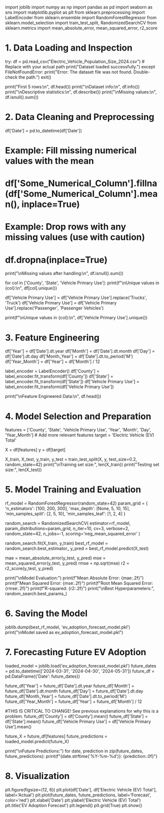 import joblib
import numpy as np
import pandas as pd
import seaborn as sns
import matplotlib.pyplot as plt
from sklearn.preprocessing import LabelEncoder
from sklearn.ensemble import RandomForestRegressor
from sklearn.model_selection import train_test_split, RandomizedSearchCV
from sklearn.metrics import mean_absolute_error, mean_squared_error, r2_score

# 1. Data Loading and Inspection
try:
    df = pd.read_csv("Electric_Vehicle_Population_Size_2024.csv")  # Replace with your actual path
    print("Dataset loaded successfully.")
except FileNotFoundError:
    print("Error: The dataset file was not found. Double-check the path.")
    exit()

print("First 5 rows:\n", df.head())
print("\nDataset info:\n", df.info())
print("\nDescriptive statistics:\n", df.describe())
print("\nMissing values:\n", df.isnull().sum())

# 2. Data Cleaning and Preprocessing
df['Date'] = pd.to_datetime(df['Date'])
# Example: Fill missing numerical values with the mean
# df['Some_Numerical_Column'].fillna(df['Some_Numerical_Column'].mean(), inplace=True)
# Example: Drop rows with any missing values (use with caution)
# df.dropna(inplace=True)
print("\nMissing values after handling:\n", df.isnull().sum())

for col in ['County', 'State', 'Vehicle Primary Use']:
    print(f"\nUnique values in {col}:\n", df[col].unique())

df['Vehicle Primary Use'] = df['Vehicle Primary Use'].replace('Trucks', 'Truck')
df['Vehicle Primary Use'] = df['Vehicle Primary Use'].replace('Passenger', 'Passenger Vehicles')

print(f"\nUnique values in {col}:\n", df['Vehicle Primary Use'].unique())

# 3. Feature Engineering
df['Year'] = df['Date'].dt.year
df['Month'] = df['Date'].dt.month
df['Day'] = df['Date'].dt.day
df['Month_Year'] = df['Date'].dt.to_period('M')
df['Year_Month'] = df['Year'] + df['Month'] / 12

label_encoder = LabelEncoder()
df['County'] = label_encoder.fit_transform(df['County'])
df['State'] = label_encoder.fit_transform(df['State'])
df['Vehicle Primary Use'] = label_encoder.fit_transform(df['Vehicle Primary Use'])

print("\nFeature Engineered Data:\n", df.head())

# 4. Model Selection and Preparation
features = ['County', 'State', 'Vehicle Primary Use', 'Year', 'Month', 'Day', 'Year_Month']  # Add more relevant features
target = 'Electric Vehicle (EV) Total'

X = df[features]
y = df[target]

X_train, X_test, y_train, y_test = train_test_split(X, y, test_size=0.2, random_state=42)
print("\nTraining set size:", len(X_train))
print("Testing set size:", len(X_test))

# 5. Model Training and Evaluation
rf_model = RandomForestRegressor(random_state=42)
param_grid = {
    'n_estimators': [100, 200, 300],
    'max_depth': [None, 5, 10, 15],
    'min_samples_split': [2, 5, 10],
    'min_samples_leaf': [1, 2, 4]
}

random_search = RandomizedSearchCV(
    estimator=rf_model,
    param_distributions=param_grid,
    n_iter=10,
    cv=3,
    verbose=2,
    random_state=42,
    n_jobs=-1,
    scoring='neg_mean_squared_error'
)

random_search.fit(X_train, y_train)
best_rf_model = random_search.best_estimator_
y_pred = best_rf_model.predict(X_test)

mae = mean_absolute_error(y_test, y_pred)
mse = mean_squared_error(y_test, y_pred)
rmse = np.sqrt(mse)
r2 = r2_score(y_test, y_pred)

print("\nModel Evaluation:")
print(f"Mean Absolute Error: {mae:.2f}")
print(f"Mean Squared Error: {mse:.2f}")
print(f"Root Mean Squared Error: {rmse:.2f}")
print(f"R-squared: {r2:.2f}")
print("\nBest Hyperparameters:", random_search.best_params_)

# 6. Saving the Model
joblib.dump(best_rf_model, 'ev_adoption_forecast_model.pkl')
print("\nModel saved as ev_adoption_forecast_model.pkl")

# 7. Forecasting Future EV Adoption
loaded_model = joblib.load('ev_adoption_forecast_model.pkl')
future_dates = pd.to_datetime(['2024-03-31', '2024-04-30', '2024-05-31'])
future_df = pd.DataFrame({'Date': future_dates})

future_df['Year'] = future_df['Date'].dt.year
future_df['Month'] = future_df['Date'].dt.month
future_df['Day'] = future_df['Date'].dt.day
future_df['Month_Year'] = future_df['Date'].dt.to_period('M')
future_df['Year_Month'] = future_df['Year'] + future_df['Month'] / 12

#THIS IS CRITICAL TO CHANGE!  See previous explanations for why this is a problem.
future_df['County'] = df['County'].mean()
future_df['State'] = df['State'].mean()
future_df['Vehicle Primary Use'] = df['Vehicle Primary Use'].mean()

future_X = future_df[features]
future_predictions = loaded_model.predict(future_X)

print("\nFuture Predictions:")
for date, prediction in zip(future_dates, future_predictions):
    print(f"{date.strftime('%Y-%m-%d')}: {prediction:.0f}")

# 8. Visualization
plt.figure(figsize=(12, 6))
plt.plot(df['Date'], df['Electric Vehicle (EV) Total'], label='Actual')
plt.plot(future_dates, future_predictions, label='Forecast', color='red')
plt.xlabel('Date')
plt.ylabel('Electric Vehicle (EV) Total')
plt.title('EV Adoption Forecast')
plt.legend()
plt.grid(True)
plt.show()
